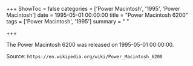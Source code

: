 +++
ShowToc = false
categories = ['Power Macintosh', '1995', 'Power Macintosh']
date = 1995-05-01 00:00:00
title = "Power Macintosh 6200"
tags = ['Power Macintosh', '1995']
summary = " "

+++

The Power Macintosh 6200 was released on 1995-05-01 00:00:00.

Source: `https://en.wikipedia.org/wiki/Power_Macintosh_6200`



